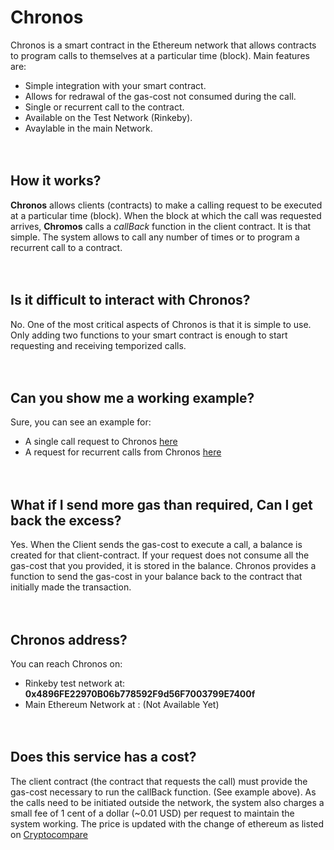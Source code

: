 # Chronos 
Chronos is a smart contract in the Ethereum network that allows contracts to program calls to themselves at a particular time (block).
Main features are:


* Simple integration with your smart contract.
* Allows for redrawal of the gas-cost not consumed during the call.
* Single or recurrent call to the contract.
* Available on the Test Network (Rinkeby).
* Avaylable in the main Network.
<br><br><br>


## How it works?
**Chronos** allows clients (contracts) to make a calling request to be executed at a particular time (block). When the block at which the call was requested arrives, **Chromos** calls a *callBack* function in the client contract. It is that simple. The system allows to call any number of times or to program a recurrent call to a contract. 
<br><br><br>


## Is it difficult to interact with Chronos?
No. One of the most critical aspects of Chronos is that it is simple to use. Only adding two functions to your smart contract is enough to start requesting and receiving temporized calls. 
<br><br><br>


## Can you show me a working example?
Sure, you can see an example for:
* A single call request to Chronos [here](https://github.com/jfdelgad/Chronos/blob/master/Example/SingleCall.md)
* A request for recurrent calls from Chronos [here](https://github.com/jfdelgad/Chronos/blob/master/Example/recurrentCalls.md)
<br><br><br>


## What if I send more gas than required, Can I get back the excess?
Yes. When the Client sends the gas-cost to execute a call, a balance is created for that client-contract. If your request does not consume all the gas-cost that you provided, it is stored in the balance. Chronos provides a function to send the gas-cost in your balance back to the contract that initially made the transaction. 
<br><br><br>


## Chronos address?
You can reach Chronos on:
* Rinkeby test network at: **0x4896FE22970B06b778592F9d56F7003799E7400f**
* Main Ethereum Network at : (Not Available Yet)
<br><br><br>



## Does this service has a cost?
The client contract (the contract that requests the call) must provide the gas-cost necessary to run the callBack function. (See example above). As the calls need to be initiated outside the network, the system also charges a small fee of  1 cent of a dollar (~0.01 USD) per request to maintain the system working. The price is updated with the change of ethereum as listed on [Cryptocompare](https://www.cryptocompare.com/coins/eth/overview/USD)
<br><br><br>
